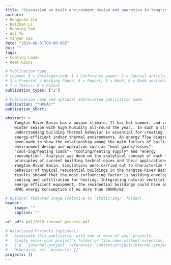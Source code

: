 ```yaml
---
title: "Discussion on built environment design and operation in Yangtze River Basin in China -- Thermal-behavior based analysis (in Chinese)"
authors:
- Hongyuan Jia
- Baizhan Li
- Runming Yao
- Wei Yu
- Xinyun Cao
date: "2019-08-01T00:00:00Z"
doi: ""
tags:
- Cooling Loads
- Heat Gains

# Publication type.
# Legend: 0 = Uncategorized; 1 = Conference paper; 2 = Journal article;
# 3 = Preprint / Working Paper; 4 = Report; 5 = Book; 6 = Book section;
# 7 = Thesis; 8 = Patent
publication_types: ["2"]

# Publication name and optional abbreviated publication name.
publication: "*HV&AC*"
publication_short:

abstract: >
    Yangtze River Basin has a unique climate. It has hot summer, and cold
    winter season with high humidity all-round the year.. In such a climate,
    understanding building thermal behavior is essential for creating
    energy-efficient indoor thermal environments. An energy flow diagram has
    been made to show the relationship among the main factors of built
    environment design and operation such as "heat gains/losses"-
    "cool-ing/heating loads"- "cooling/heating supply" and "energy
    consumption". Analysis was done on the analytical concept of each factor,
    principles of current building technol-ogies and their applications in the
    Yangtze River Basin. Simulations were carried out to characterize thermal
    behavior of typical residential buildings in the Yangtze River Basin. The
    results showed that the most influencing factor is building envelope for
    cooling and infiltration for heating. Integrating natural ventilation and
    energy efficient equipment, the residential buildings could have an annual
    HVAC energy consumption of no more than 20kWh/m2.

# Optional featured image (relative to `static/img/` folder).
header:
    image: ""
    caption: ""

url_pdf: pdf/2019-thermal-process.pdf

# Associated Projects (optional).
#   Associate this publication with one or more of your projects.
#   Simply enter your project's folder or file name without extension.
#   E.g. `internal-project` references `content/project/internal-project/index.md`.
#   Otherwise, set `projects: []`.
projects: []
---
```

